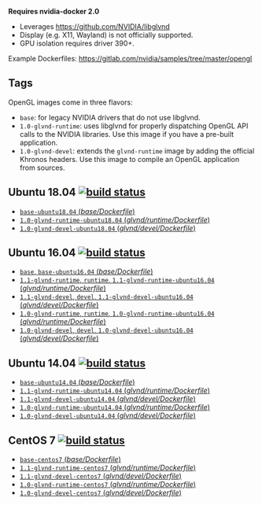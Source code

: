 **Requires nvidia-docker 2.0**

- Leverages https://github.com/NVIDIA/libglvnd
- Display (e.g. X11, Wayland) is not officially supported.
- GPU isolation requires driver 390+.

Example Dockerfiles: https://gitlab.com/nvidia/samples/tree/master/opengl

## Tags

OpenGL images come in three flavors:

* ```base```: for legacy NVIDIA drivers that do not use libglvnd.
* ```1.0-glvnd-runtime```: uses libglvnd for properly dispatching OpenGL API calls to the NVIDIA libraries.
  Use this image if you have a pre-built application.
* ```1.0-glvnd-devel```: extends the `glvnd-runtime` image by adding the official Khronos headers.
  Use this image to compile an OpenGL application from sources.

## Ubuntu 18.04 [![build status](https://gitlab.com/nvidia/container-images/opengl/badges/ubuntu18.04/pipeline.svg)](https://gitlab.com/nvidia/container-images/opengl/commits/ubuntu18.04)

- [`base-ubuntu18.04` (*base/Dockerfile*)](https://gitlab.com/nvidia/container-images/opengl/blob/ubuntu18.04/base/Dockerfile)
- [`1.0-glvnd-runtime-ubuntu18.04` (*glvnd/runtime/Dockerfile*)](https://gitlab.com/nvidia/container-images/opengl/blob/ubuntu18.04/glvnd/runtime/Dockerfile)
- [`1.0-glvnd-devel-ubuntu18.04` (*glvnd/devel/Dockerfile*)](https://gitlab.com/nvidia/container-images/opengl/blob/ubuntu18.04/glvnd/devel/Dockerfile)

## Ubuntu 16.04 [![build status](https://gitlab.com/nvidia/container-images/opengl/badges/ubuntu16.04/pipeline.svg)](https://gitlab.com/nvidia/container-images/opengl/commits/ubuntu16.04)

- [`base`, `base-ubuntu16.04` (*base/Dockerfile*)](https://gitlab.com/nvidia/container-images/opengl/blob/ubuntu16.04/base/Dockerfile)
- [`1.1-glvnd-runtime`, `runtime`, `1.1-glvnd-runtime-ubuntu16.04` (*glvnd/runtime/Dockerfile*)](https://gitlab.com/nvidia/container-images/opengl/blob/ubuntu16.04/glvnd/runtime/Dockerfile)
- [`1.1-glvnd-devel`, `devel`, `1.1-glvnd-devel-ubuntu16.04` (*glvnd/devel/Dockerfile*)](https://gitlab.com/nvidia/container-images/opengl/blob/ubuntu16.04/glvnd/devel/Dockerfile)
- [`1.0-glvnd-runtime`, `runtime`, `1.0-glvnd-runtime-ubuntu16.04` (*glvnd/runtime/Dockerfile*)](https://gitlab.com/nvidia/container-images/opengl/blob/ubuntu16.04/glvnd/runtime/Dockerfile)
- [`1.0-glvnd-devel`, `devel`, `1.0-glvnd-devel-ubuntu16.04` (*glvnd/devel/Dockerfile*)](https://gitlab.com/nvidia/container-images/opengl/blob/ubuntu16.04/glvnd/devel/Dockerfile)

## Ubuntu 14.04 [![build status](https://gitlab.com/nvidia/container-images/opengl/badges/ubuntu14.04/pipeline.svg)](https://gitlab.com/nvidia/container-images/opengl/commits/ubuntu14.04)

- [`base-ubuntu14.04` (*base/Dockerfile*)](https://gitlab.com/nvidia/container-images/opengl/blob/ubuntu14.04/base/Dockerfile)
- [`1.1-glvnd-runtime-ubuntu14.04` (*glvnd/runtime/Dockerfile*)](https://gitlab.com/nvidia/container-images/opengl/blob/ubuntu14.04/glvnd/runtime/Dockerfile)
- [`1.1-glvnd-devel-ubuntu14.04` (*glvnd/devel/Dockerfile*)](https://gitlab.com/nvidia/container-images/opengl/blob/ubuntu14.04/glvnd/devel/Dockerfile)
- [`1.0-glvnd-runtime-ubuntu14.04` (*glvnd/runtime/Dockerfile*)](https://gitlab.com/nvidia/container-images/opengl/blob/ubuntu14.04/glvnd/runtime/Dockerfile)
- [`1.0-glvnd-devel-ubuntu14.04` (*glvnd/devel/Dockerfile*)](https://gitlab.com/nvidia/container-images/opengl/blob/ubuntu14.04/glvnd/devel/Dockerfile)

## CentOS 7 [![build status](https://gitlab.com/nvidia/container-images/opengl/badges/centos7/pipeline.svg)](https://gitlab.com/nvidia/container-images/opengl/commits/centos7)

- [`base-centos7` (*base/Dockerfile*)](https://gitlab.com/nvidia/container-images/opengl/blob/centos7/base/Dockerfile)
- [`1.1-glvnd-runtime-centos7` (*glvnd/runtime/Dockerfile*)](https://gitlab.com/nvidia/container-images/opengl/blob/centos7/glvnd/runtime/Dockerfile)
- [`1.1-glvnd-devel-centos7` (*glvnd/devel/Dockerfile*)](https://gitlab.com/nvidia/container-images/opengl/blob/centos7/glvnd/devel/Dockerfile)
- [`1.0-glvnd-runtime-centos7` (*glvnd/runtime/Dockerfile*)](https://gitlab.com/nvidia/container-images/opengl/blob/centos7/glvnd/runtime/Dockerfile)
- [`1.0-glvnd-devel-centos7` (*glvnd/devel/Dockerfile*)](https://gitlab.com/nvidia/container-images/opengl/blob/centos7/glvnd/devel/Dockerfile)
